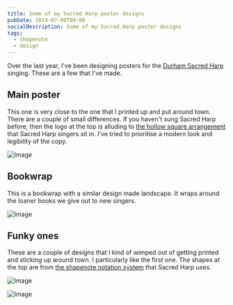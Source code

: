 ```yaml
---
title: Some of my Sacred Harp poster designs
pubDate: 2019-07-08T09:00
socialDescription: Some of my Sacred Harp poster designs
tags:
  - shapenote
  - design
---
```


Over the last year, I've been designing posters for the [Durham Sacred Harp](https://durhamsacredharp.co.uk) singing. These are a few that I've made.

## Main poster

This one is very close to the one that I printed up and put around town. There are a couple of small differences. If you haven't sung Sacred Harp before, then the logo at the top is alluding to [the hollow square arrangement](https://en.wikipedia.org/wiki/Sacred_Harp#Singing_Sacred_Harp_music) that Sacred Harp singers sit in. I've tried to prioritise a modern look and legibility of the copy.

![Image](@/images/blue_square.png)

## Bookwrap

This is a bookwrap with a similar design made landscape. It wraps around the loaner books we give out to new singers.

![Image](@/images/blue_square_bookwrap.png)

## Funky ones

These are a couple of designs that I kind of wimped out of getting printed and sticking up around town. I particularly like the first one. The shapes at the top are from [the shapenote notation system](https://en.wikipedia.org/wiki/Sacred_Harp#The_music_and_its_notation) that Sacred Harp uses.

![Image](@/images/funky_squares.png)

![Image](@/images/funky_squares_gharish.png)
